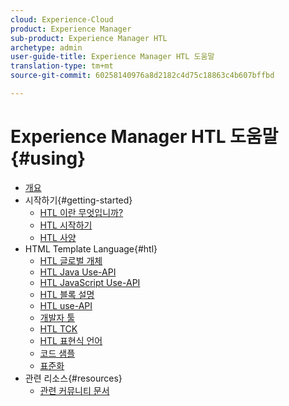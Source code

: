 ```yaml
---
cloud: Experience-Cloud
product: Experience Manager
sub-product: Experience Manager HTL
archetype: admin
user-guide-title: Experience Manager HTL 도움말
translation-type: tm+mt
source-git-commit: 60258140976a8d2182c4d75c18863c4b607bffbd

---
```



# Experience Manager HTL 도움말 {#using}

+ [개요](overview.md)
+ 시작하기{#getting-started}
   + [HTL 이란 무엇입니까?](update.md)
   + [HTL 시작하기](getting-started.md)
   + [HTL 사양](htl-specification.md)
+ HTML Template Language{#htl}
   + [HTL 글로벌 개체](global-objects.md)
   + [HTL Java Use-API](use-api-java.md)
   + [HTL JavaScript Use-API](use-api-javascript.md)
   + [HTL 블록 설명](block-statements.md)
   + [HTL use-API](use-api.md)
   + [개발자 툴](dev-tools.md)
   + [HTL TCK](htl-tck.md)
   + [HTL 표현식 언어](expression-language.md)
   + [코드 샘플](code-samples.md)
   + [표준화](standardization.md)
+ 관련 리소스{#resources}
   + [관련 커뮤니티 문서](related-community-articles.md)
